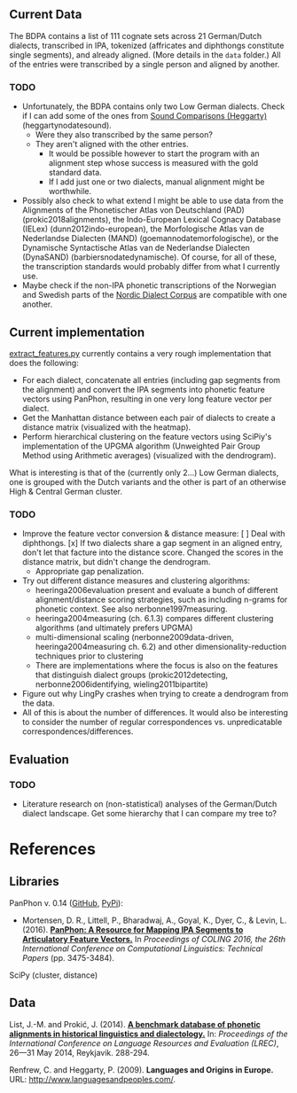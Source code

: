 ## Current Data

The BDPA contains a list of 111 cognate sets across 21 German/Dutch dialects, transcribed in IPA, tokenized (affricates and diphthongs constitute single segments), and already aligned. (More details in the ```data``` folder.) All of the entries were transcribed by a single person and aligned by another.

### TODO

- Unfortunately, the BDPA contains only two Low German dialects. Check if I can add some of the ones from [Sound Comparisons (Heggarty)](http://www.soundcomparisons.com/#/en/Germanic) (heggartynodatesound).
  - Were they also transcribed by the same person?
  - They aren't aligned with the other entries.
    - It would be possible however to start the program with an alignment step whose success is measured with the gold standard data.
    - If I add just one or two dialects, manual alignment might be worthwhile.
- Possibly also check to what extend I might be able to use data from the Alignments of the Phonetischer Atlas von Deutschland (PAD) (prokic2018alignments), the Indo-European Lexical Cognacy Database (IELex) (dunn2012indo-european), the Morfologische Atlas van de Nederlandse Dialecten (MAND) (goemannodatemorfologische), or the Dynamische Syntactische Atlas van de Nederlandse Dialecten (DynaSAND) (barbiersnodatedynamische). Of course, for all of these, the transcription standards would probably differ from what I currently use.
- Maybe check if the non-IPA phonetic transcriptions of the Norwegian and Swedish parts of the [Nordic Dialect Corpus](http://www.tekstlab.uio.no/nota/scandiasyn/) are compatible with one another.

## Current implementation 

[extract_features.py](https://github.com/verenablaschke/dialect-clustering/blob/master/extract_features.py) currently contains a very rough implementation that does the following:
- For each dialect, concatenate all entries (including gap segments from the alignment) and convert the IPA segments into phonetic feature vectors using PanPhon, resulting in one very long feature vector per dialect.
- Get the Manhattan distance between each pair of dialects to create a distance matrix (visualized with the heatmap).
- Perform hierarchical clustering on the feature vectors using SciPiy's implementation of the UPGMA algorithm (Unweighted Pair Group Method using Arithmetic averages) (visualized with the dendrogram).

What is interesting is that of the (currently only 2...) Low German dialects, one is grouped with the Dutch variants and the other is part of an otherwise High & Central German cluster.

### TODO

- Improve the feature vector conversion & distance measure:
  [ ] Deal with diphthongs.
  [x] If two dialects share a gap segment in an aligned entry, don't let that facture into the distance score. Changed the scores in the distance matrix, but didn't change the dendrogram.
  - Appropriate gap penalization.
- Try out different distance measures and clustering algorithms:
  - heeringa2006evaluation present and evaluate a bunch of different alignment/distance scoring strategies, such as including n-grams for phonetic context. See also nerbonne1997measuring.
  - heeringa2004measuring (ch. 6.1.3) compares different clustering algorithms (and ultimately prefers UPGMA)
  - multi-dimensional scaling (nerbonne2009data-driven, heeringa2004measuring ch. 6.2) and other dimensionality-reduction techniques prior to clustering
  - There are implementations where the focus is also on the features that distinguish dialect groups (prokic2012detecting, nerbonne2006identifying, wieling2011bipartite)
- Figure out why LingPy crashes when trying to create a dendrogram from the data.
- All of this is about the number of differences. It would also be interesting to consider the number of regular correspondences vs. unpredicatable correspondences/differences.

## Evaluation

### TODO

- Literature research on (non-statistical) analyses of the German/Dutch dialect landscape. Get some hierarchy that I can compare my tree to?

# References

## Libraries

PanPhon v. 0.14 ([GitHub](https://github.com/dmort27/panphon), [PyPi](https://pypi.org/project/panphon/)):

- Mortensen, D. R., Littell, P., Bharadwaj, A., Goyal, K., Dyer, C., & Levin, L. (2016). [**PanPhon: A Resource for Mapping IPA Segments to Articulatory Feature Vectors.**](https://www.aclweb.org/anthology/C/C16/C16-1328.pdf) In *Proceedings of COLING 2016, the 26th International Conference on Computational Linguistics: Technical Papers* (pp. 3475-3484).

SciPy (cluster, distance)

## Data

List, J.-M. and Prokić, J. (2014). [**A benchmark database of phonetic alignments in historical linguistics and dialectology.**](https://pdfs.semanticscholar.org/4bd4/0ed75369e07756b338f81a9c9529e207e279.pdf) In: *Proceedings of the International Conference on Language Resources and Evaluation (LREC)*, 26—31 May 2014, Reykjavik. 288-294.

Renfrew, C. and Heggarty, P. (2009). **Languages and Origins in Europe.** URL: http://www.languagesandpeoples.com/.